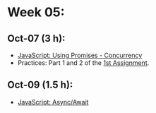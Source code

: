 # Week 05:

## Oct-07 (3 h):
- [JavaScript: Using Promises - Concurrency](https://github.com/isel-leic-ipw/2526i-IPW-LEIC33D/wiki/09-JS-Using-Promises#Promise-Concurrency)
- Practices: Part 1 and 2 of the [1st Assignment](https://github.com/isel-leic-ipw/2526i-IPW-LEIC31D/wiki/IPW_IP-2526-1-A1).

## Oct-09 (1.5 h):
- [JavaScript: Async/Await](https://github.com/isel-leic-ipw/2526i-IPW-LEIC33D/wiki/10-JS-Async-Await)
